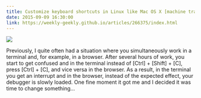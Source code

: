 ```yaml
---
title: Customize keyboard shortcuts in Linux like Mac OS X [machine translation]
date: 2015-09-09 16:30:00
link: https://weekly-geekly.github.io/articles/266375/index.html 
---
```


![](https://habrastorage.org/files/8f1/55e/18d/8f155e18dc4b4f1f80113941c5ad32ab.png)

Previously, I quite often had a situation where you simultaneously work in a terminal and, for example, in a browser.
After several hours of work, you start to get confused and in the terminal instead of [Ctrl] + [Shift] + [C], press [Ctrl] + [C], and vice versa in the browser. As a result, in the terminal you get an interrupt and in the browser, instead of the expected effect, your debugger is slowly loaded.
One fine moment it got me and I decided it was time to change something...

<!--more-->
